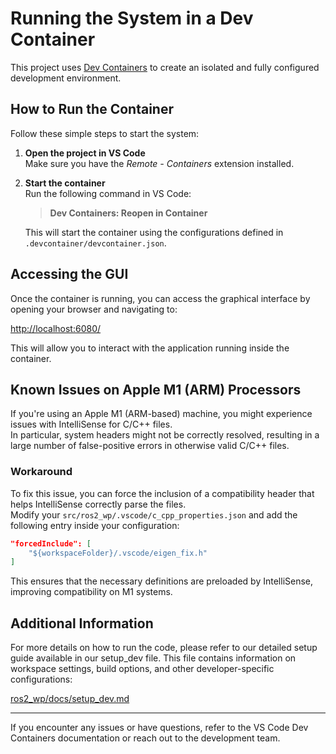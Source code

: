 # Running the System in a Dev Container

This project uses [Dev Containers](https://code.visualstudio.com/docs/remote/containers) to create an isolated and fully configured development environment.

## How to Run the Container

Follow these simple steps to start the system:

1. **Open the project in VS Code**  
   Make sure you have the _Remote - Containers_ extension installed.

2. **Start the container**  
   Run the following command in VS Code:
   > **Dev Containers: Reopen in Container**
   
   This will start the container using the configurations defined in `.devcontainer/devcontainer.json`.

## Accessing the GUI

Once the container is running, you can access the graphical interface by opening your browser and navigating to:

[http://localhost:6080/](http://localhost:6080/)

This will allow you to interact with the application running inside the container.

## Known Issues on Apple M1 (ARM) Processors

If you're using an Apple M1 (ARM-based) machine, you might experience issues with IntelliSense for C/C++ files.  
In particular, system headers might not be correctly resolved, resulting in a large number of false-positive errors in otherwise valid C/C++ files.

### Workaround

To fix this issue, you can force the inclusion of a compatibility header that helps IntelliSense correctly parse the files.  
Modify your `src/ros2_wp/.vscode/c_cpp_properties.json` and add the following entry inside your configuration:

```json
"forcedInclude": [
    "${workspaceFolder}/.vscode/eigen_fix.h"
]
```

This ensures that the necessary definitions are preloaded by IntelliSense, improving compatibility on M1 systems.

## Additional Information

For more details on how to run the code, please refer to our detailed setup guide available in our setup_dev file. This file contains information on workspace settings, build options, and other developer-specific configurations:

[ros2_wp/docs/setup_dev.md](https://github.com/Jacopix/rovOS/blob/main/src/ros2_wp/docs/setup_dev.md)


---

If you encounter any issues or have questions, refer to the VS Code Dev Containers documentation or reach out to the development team.